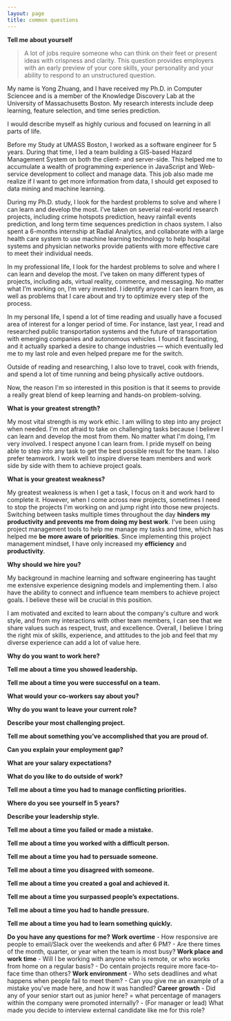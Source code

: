 ```yaml
---
layout: page
title: common questions
---
```



**Tell me about yourself**

> A lot of jobs require someone who can think on their feet or present ideas with crispness and clarity. This question provides employers with an early preview of your core skills, your personality and your ability to respond to an unstructured question.

My name is Yong Zhuang, and I have received my Ph.D. in Computer Sciencee and is a member of the Knowledge Discovery Lab at the University of Massachusetts Boston. My research interests include deep learning, feature selection, and time series prediction.

I would describe myself as highly curious and focused on learning in all parts of life.

Before my Study at UMASS Boston, I worked as a software engineer for 5 years. During that time, I led a team building a GIS-based Hazard Management System on both the client- and server-side. This helped me to accumulate a wealth of programming experience in JavaScript and Web-service development to collect and manage data. This job also made me realize if I want to get more information from data, I should get exposed to data mining and machine learning.

During my Ph.D. study, I look for the hardest problems to solve and where I can learn and develop the most. I’ve taken on severial real-world research projects, including crime hotspots prediction, heavy rainfall events prediction, and long term time sequences prediction in chaos system. I also spent a 6-months internship at Radial Analytics, and collaborate with a large health care system to use machine learning technology to help hospital systems and physician networks provide patients with more effective care to meet their individual needs.
 

In my professional life, I look for the hardest problems to solve and where I can learn and develop the most. I’ve taken on many different types of projects, including ads, virtual reality, commerce, and messaging. No matter what I’m working on, I’m very invested. I identify anyone I can learn from, as well as problems that I care about and try to optimize every step of the process.

 

In my personal life, I spend a lot of time reading and usually have a focused area of interest for a longer period of time. For instance, last year, I read and researched public transportation systems and the future of transportation with emerging companies and autonomous vehicles. I found it fascinating, and it actually sparked a desire to change industries — which eventually led me to my last role and even helped prepare me for the switch.

 

Outside of reading and researching, I also love to travel, cook with friends, and spend a lot of time running and being physically active outdoors.


Now, the reason I'm so interested in this position is that it seems to provide a really great blend of keep learning and hands-on problem-solving.

**What is your greatest strength?**

My most vital strength is my work ethic. I am willing to step into any project when needed. I'm not afraid to take on challenging tasks because I believe I can learn and develop the most from them. No matter what I'm doing, I'm very involved. I respect anyone I can learn from. I pride myself on being able to step into any task to get the best possible result for the team. I also prefer teamwork. I work well to inspire diverse team members and work side by side with them to achieve project goals.

**What is your greatest weakness?**

My greatest weakness is when I get a task, I focus on it and work hard to complete it. However, when I come across new projects, sometimes I need to stop the projects I'm working on and jump right into those new projects. Switching between tasks multiple times throughout the day **hinders my productivity and prevents me from doing my best work**. I've been using project management tools to help me manage my tasks and time, which has helped me **be more aware of priorities**. Since implementing this project management mindset, I have only increased my **efficiency** and **productivity**.

**Why should we hire you?**

My background in machine learning and software engineering has taught me extensive experience designing models and implementing them. I also have the ability to connect and influence team members to achieve project goals. I believe these will be crucial in this position.

I am motivated and excited to learn about the company's culture and work style, and from my interactions with other team members, I can see that we share values such as respect, trust, and excellence. Overall, I believe I bring the right mix of skills, experience, and attitudes to the job and feel that my diverse experience can add a lot of value here.

**Why do you want to work here?**

**Tell me about a time you showed leadership.**

**Tell me about a time you were successful on a team.**

**What would your co-workers say about you?**

**Why do you want to leave your current role?**

**Describe your most challenging project.**

**Tell me about something you’ve accomplished that you are proud of.**

**Can you explain your employment gap?**

**What are your salary expectations?**

**What do you like to do outside of work?**

**Tell me about a time you had to manage conflicting priorities.**

**Where do you see yourself in 5 years?**

**Describe your leadership style.**

**Tell me about a time you failed or made a mistake.**

**Tell me about a time you worked with a difficult person.**

**Tell me about a time you had to persuade someone.**

**Tell me about a time you disagreed with someone.**

**Tell me about a time you created a goal and achieved it.**

**Tell me about a time you surpassed people’s expectations.**

**Tell me about a time you had to handle pressure.**

**Tell me about a time you had to learn something quickly.**

**Do you have any questions for me?**
    **Work overtime**
        - How responsive are people to email/Slack over the weekends and after 6 PM?
        - Are there times of the month, quarter, or year when the team is most busy?
    **Work place and work time**
    - Will I be working with anyone who is remote, or who works from home on a regular basis?
    - Do centain projects require more face-to-face time than others?
    **Work environment**
    - Who sets deadlines and what happens when people fail to meet them?
    - Can you give me an example of a mistake you've made here, and how it was handled?
    **Career growth**
    - Did any of your senior start out as junior here?
    = what percentage of managers within the company were promoted internally?
    - (For manager or lead) What made you decide to interview external candidate like me for this role?